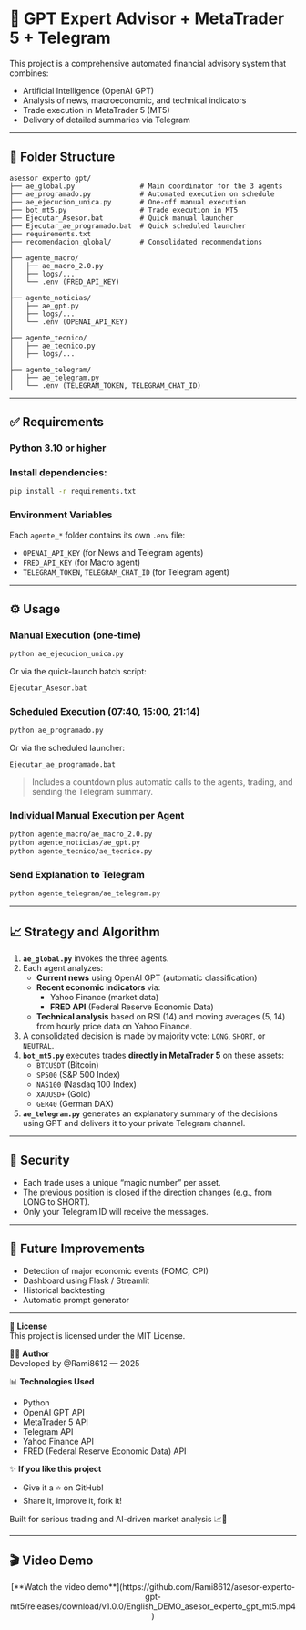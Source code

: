 # 🤖 GPT Expert Advisor + MetaTrader 5 + Telegram

This project is a comprehensive automated financial advisory system that combines:
- Artificial Intelligence (OpenAI GPT)  
- Analysis of news, macroeconomic, and technical indicators  
- Trade execution in MetaTrader 5 (MT5)  
- Delivery of detailed summaries via Telegram  

---

## 📁 Folder Structure

```
asessor experto gpt/
├── ae_global.py                # Main coordinator for the 3 agents
├── ae_programado.py            # Automated execution on schedule
├── ae_ejecucion_unica.py       # One-off manual execution
├── bot_mt5.py                  # Trade execution in MT5
├── Ejecutar_Asesor.bat         # Quick manual launcher
├── Ejecutar_ae_programado.bat  # Quick scheduled launcher
├── requirements.txt
├── recomendacion_global/       # Consolidated recommendations
│
├── agente_macro/
│   ├── ae_macro_2.0.py
│   ├── logs/...
│   └── .env (FRED_API_KEY)
│
├── agente_noticias/
│   ├── ae_gpt.py
│   ├── logs/...
│   └── .env (OPENAI_API_KEY)
│
├── agente_tecnico/
│   ├── ae_tecnico.py
│   ├── logs/...
│
├── agente_telegram/
│   ├── ae_telegram.py
│   └── .env (TELEGRAM_TOKEN, TELEGRAM_CHAT_ID)
```  

---  

## ✅ Requirements

### Python 3.10 or higher

### Install dependencies:
```bash
pip install -r requirements.txt
```

### Environment Variables  
Each `agente_*` folder contains its own `.env` file:
- `OPENAI_API_KEY` (for News and Telegram agents)  
- `FRED_API_KEY` (for Macro agent)  
- `TELEGRAM_TOKEN`, `TELEGRAM_CHAT_ID` (for Telegram agent)  

---

## ⚙ Usage

### Manual Execution (one-time)
```bash
python ae_ejecucion_unica.py
```
Or via the quick-launch batch script:
```bash
Ejecutar_Asesor.bat
```

### Scheduled Execution (07:40, 15:00, 21:14)
```bash
python ae_programado.py
```
Or via the scheduled launcher:
```bash
Ejecutar_ae_programado.bat
```
> Includes a countdown plus automatic calls to the agents, trading, and sending the Telegram summary.

### Individual Manual Execution per Agent
```bash
python agente_macro/ae_macro_2.0.py
python agente_noticias/ae_gpt.py
python agente_tecnico/ae_tecnico.py
```

### Send Explanation to Telegram
```bash
python agente_telegram/ae_telegram.py
```

---

## 📈 Strategy and Algorithm

1. **`ae_global.py`** invokes the three agents.  
2. Each agent analyzes:  
   - **Current news** using OpenAI GPT (automatic classification)  
   - **Recent economic indicators** via:  
     - Yahoo Finance (market data)  
     - **FRED API** (Federal Reserve Economic Data)  
   - **Technical analysis** based on RSI (14) and moving averages (5, 14) from hourly price data on Yahoo Finance.  
3. A consolidated decision is made by majority vote: `LONG`, `SHORT`, or `NEUTRAL`.  
4. **`bot_mt5.py`** executes trades **directly in MetaTrader 5** on these assets:  
   - `BTCUSDT` (Bitcoin)  
   - `SP500` (S&P 500 Index)  
   - `NAS100` (Nasdaq 100 Index)  
   - `XAUUSD+` (Gold)  
   - `GER40` (German DAX)  
5. **`ae_telegram.py`** generates an explanatory summary of the decisions using GPT and delivers it to your private Telegram channel.  

---

## 🔐 Security

- Each trade uses a unique “magic number” per asset.  
- The previous position is closed if the direction changes (e.g., from LONG to SHORT).  
- Only your Telegram ID will receive the messages.  

---

## 🚀 Future Improvements

- Detection of major economic events (FOMC, CPI)  
- Dashboard using Flask / Streamlit  
- Historical backtesting  
- Automatic prompt generator  

---

📄 **License**  
This project is licensed under the MIT License.

👩‍💼 **Author**  
Developed by @Rami8612 — 2025

📊 **Technologies Used**  
- Python  
- OpenAI GPT API  
- MetaTrader 5 API  
- Telegram API  
- Yahoo Finance API  
- FRED (Federal Reserve Economic Data) API  

✨ **If you like this project**  
- Give it a ⭐ on GitHub!  
- Share it, improve it, fork it!

Built for serious trading and AI-driven market analysis 📈🚀

---

## 🎬 Video Demo

<p align="center">
  [**Watch the video demo**](https://github.com/Rami8612/asesor-experto-gpt-mt5/releases/download/v1.0.0/English_DEMO_asesor_experto_gpt_mt5.mp4)
</p>


